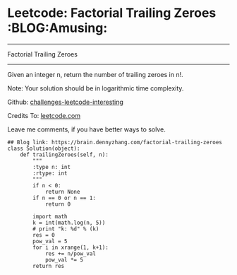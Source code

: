 # Leetcode: Factorial Trailing Zeroes     :BLOG:Amusing:


---

Factorial Trailing Zeroes  

---

Given an integer n, return the number of trailing zeroes in n!.  

Note: Your solution should be in logarithmic time complexity.  

Github: [challenges-leetcode-interesting](https://github.com/DennyZhang/challenges-leetcode-interesting/tree/master/factorial-trailing-zeroes)  

Credits To: [leetcode.com](https://leetcode.com/problems/factorial-trailing-zeroes/description/)  

Leave me comments, if you have better ways to solve.  

    ## Blog link: https://brain.dennyzhang.com/factorial-trailing-zeroes
    class Solution(object):
        def trailingZeroes(self, n):
            """
            :type n: int
            :rtype: int
            """
            if n < 0:
                return None
            if n == 0 or n == 1:
                return 0
    
            import math
            k = int(math.log(n, 5))
            # print "k: %d" % (k)
            res = 0
            pow_val = 5
            for i in xrange(1, k+1):
                res += n/pow_val
                pow_val *= 5
            return res
